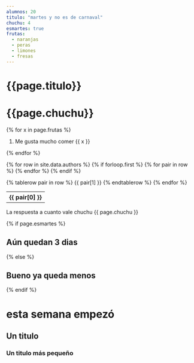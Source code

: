 ```yaml
---
alumnos: 20
titulo: "martes y no es de carnaval"
chuchu: 4
esmartes: true
frutas:
  - naranjas
  - peras
  - limones
  - fresas
---
```





# {{page.titulo}}

# {{page.chuchu}}

{% for x in page.frutas %}
1. Me gusta mucho comer {{ x }}

{% endfor %}

<!-- {{ site.data.authors }}-->

<table>
  {% for row in site.data.authors %}
    {% if forloop.first %}
    <tr>
      {% for pair in row %}
        <th>{{ pair[0] }}</th>
      {% endfor %}
    </tr>
    {% endif %}
  
   {% tablerow pair in row %}
      {{ pair[1] }}
    {% endtablerow %}
  {% endfor %}
</table>


La respuesta a cuanto vale chuchu  {{ page.chuchu }}

{% if page.esmartes %}
## Aún quedan 3 dias

{% else %}
 ## Bueno ya queda menos

{% endif %}

# esta semana empezó


<h2>Un titulo</h2>

<h3>Un titulo más pequeño</h3>